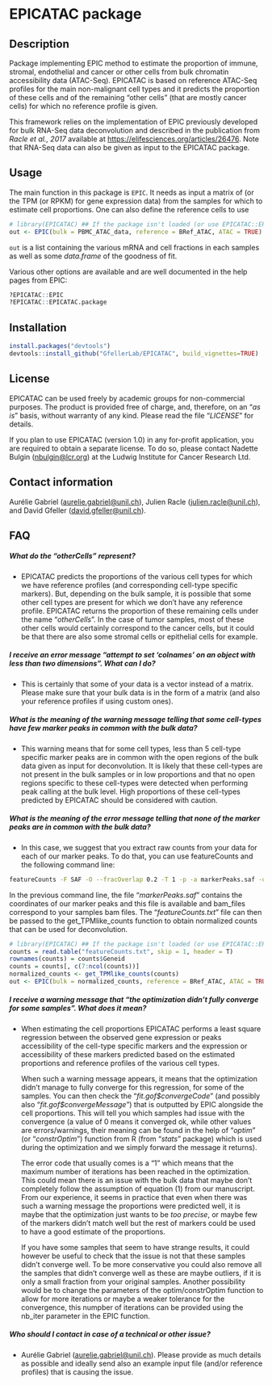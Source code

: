 EPICATAC package
================

<!-- README.md is generated from README.Rmd. Please edit that file -->

## Description

Package implementing EPIC method to estimate the proportion of immune,
stromal, endothelial and cancer or other cells from bulk chromatin
accessibility data (ATAC-Seq). EPICATAC is based on reference ATAC-Seq
profiles for the main non-malignant cell types and it predicts the
proportion of these cells and of the remaining “other cells” (that are
mostly cancer cells) for which no reference profile is given.

This framework relies on the implementation of EPIC previously developed
for bulk RNA-Seq data deconvolution and described in the publication
from *Racle et al., 2017* available at
<https://elifesciences.org/articles/26476>. Note that RNA-Seq data can
also be given as input to the EPICATAC package.

## Usage

The main function in this package is `EPIC`. It needs as input a matrix
of (or the TPM (or RPKM) for gene expression data) from the samples for
which to estimate cell proportions. One can also define the reference
cells to use

``` r
# library(EPICATAC) ## If the package isn't loaded (or use EPICATAC::EPIC and so on).
out <- EPIC(bulk = PBMC_ATAC_data, reference = BRef_ATAC, ATAC = TRUE)
```

`out` is a list containing the various mRNA and cell fractions in each
samples as well as some *data.frame* of the goodness of fit.

Various other options are available and are well documented in the help
pages from EPIC:

``` r
?EPICATAC::EPIC
?EPICATAC::EPICATAC.package
```

## Installation

``` r
install.packages("devtools")
devtools::install_github("GfellerLab/EPICATAC", build_vignettes=TRUE)
```

## License

EPICATAC can be used freely by academic groups for non-commercial
purposes. The product is provided free of charge, and, therefore, on an
“*as is*” basis, without warranty of any kind. Please read the file
“*LICENSE*” for details.

If you plan to use EPICATAC (version 1.0) in any for-profit application,
you are required to obtain a separate license. To do so, please contact
Nadette Bulgin (<nbulgin@lcr.org>) at the Ludwig Institute for Cancer
Research Ltd.

## Contact information

Aurélie Gabriel (<aurelie.gabriel@unil.ch>), Julien Racle
(<julien.racle@unil.ch>), and David Gfeller (<david.gfeller@unil.ch>).

## FAQ

##### What do the “*otherCells*” represent?

-   EPICATAC predicts the proportions of the various cell types for
    which we have reference profiles (and corresponding cell-type
    specific markers). But, depending on the bulk sample, it is possible
    that some other cell types are present for which we don’t have any
    reference profile. EPICATAC returns the proportion of these
    remaining cells under the name “*otherCells*”. In the case of tumor
    samples, most of these other cells would certainly correspond to the
    cancer cells, but it could be that there are also some stromal cells
    or epithelial cells for example.

##### I receive an error message “*attempt to set ‘colnames’ on an object with less than two dimensions*”. What can I do?

-   This is certainly that some of your data is a vector instead of a
    matrix. Please make sure that your bulk data is in the form of a
    matrix (and also your reference profiles if using custom ones).

##### What is the meaning of the warning message telling that some cell-types have few marker peaks in common with the bulk data?

-   This warning means that for some cell types, less than 5 cell-type
    specific marker peaks are in common with the open regions of the
    bulk data given as input for deconvolution. It is likely that these
    cell-types are not present in the bulk samples or in low proportions
    and that no open regions specific to these cell-types were detected
    when performing peak calling at the bulk level. High proportions of
    these cell-types predicted by EPICATAC should be considered with
    caution.

##### What is the meaning of the error message telling that none of the marker peaks are in common with the bulk data?

-   In this case, we suggest that you extract raw counts from your data
    for each of our marker peaks. To do that, you can use featureCounts
    and the following command line:

``` bash
featureCounts -F SAF -O --fracOverlap 0.2 -T 1 -p -a markerPeaks.saf -o featureCounts.txt bam_files
```

In the previous command line, the file “*markerPeaks.saf*” contains the
coordinates of our marker peaks and this file is available and bam_files
correspond to your samples bam files. The “*featureCounts.txt*” file can
then be passed to the get_TPMlike_counts function to obtain normalized
counts that can be used for deconvolution.

``` r
# library(EPICATAC) ## If the package isn't loaded (or use EPICATAC::EPIC and so on).
counts = read.table("featureCounts.txt", skip = 1, header = T)
rownames(counts) = counts$Geneid
counts = counts[, c(7:ncol(counts))]
normalized_counts <- get_TPMlike_counts(counts)
out <- EPIC(bulk = normalized_counts, reference = BRef_ATAC, ATAC = TRUE)
```

##### I receive a warning message that “*the optimization didn’t fully converge for some samples*”. What does it mean?

-   When estimating the cell proportions EPICATAC performs a least
    square regression between the observed gene expression or peaks
    accessibility of the cell-type specific markers and the expression
    or accessibility of these markers predicted based on the estimated
    proportions and reference profiles of the various cell types.

    When such a warning message appears, it means that the optimization
    didn’t manage to fully converge for this regression, for some of the
    samples. You can then check the “*fit.gof\$convergeCode*” (and
    possibly also “*fit.gof\$convergeMessage*”) that is outputted by
    EPIC alongside the cell proportions. This will tell you which
    samples had issue with the convergence (a value of 0 means it
    converged ok, while other values are errors/warnings, their meaning
    can be found in the help of “*optim*” (or “*constrOptim*”) function
    from R (from “*stats*” package) which is used during the
    optimization and we simply forward the message it returns).

    The error code that usually comes is a “1” which means that the
    maximum number of iterations has been reached in the optimization.
    This could mean there is an issue with the bulk data that maybe
    don’t completely follow the assumption of equation (1) from our
    manuscript. From our experience, it seems in practice that even when
    there was such a warning message the proportions were predicted
    well, it is maybe that the optimization just wants to be *too
    precise*, or maybe few of the markers didn’t match well but the rest
    of markers could be used to have a good estimate of the proportions.

    If you have some samples that seem to have strange results, it could
    however be useful to check that the issue is not that these samples
    didn’t converge well. To be more conservative you could also remove
    all the samples that didn’t converge well as these are maybe
    outliers, if it is only a small fraction from your original samples.
    Another possibility would be to change the parameters of the
    optim/constrOptim function to allow for more iterations or maybe a
    weaker tolerance for the convergence, this numpber of iterations can
    be provided using the nb_iter parameter in the EPIC function.

##### Who should I contact in case of a technical or other issue?

-   Aurélie Gabriel (<aurelie.gabriel@unil.ch>). Please provide as much
    details as possible and ideally send also an example input file
    (and/or reference profiles) that is causing the issue.
